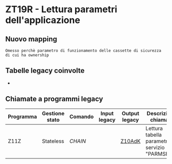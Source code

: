 # ZT19R - Lettura parametri dell'applicazione  

## Nuovo mapping
```language
Omesso perchè parametro di funzionamento delle cassette di sicurezza di cui ha ownership
```

## Tabelle legacy coinvolte
- 

## Chiamate a programmi legacy

| Programma | Gestione stato | Comando | Input legacy | Output legacy       | Descrizione chiamata                              | Nuovo Mapping   |
| --------- | -------------- | ------- | ------------ | ------------------- | ------------------------------------------------- | --------------- |
| Z11Z      | Stateless      | *CHAIN* |              | [Z10AdK](Z10AdK.md) | Lettura tabella parametri del servizio "PARMSERV" | [Z11Z](Z11Z.md) |